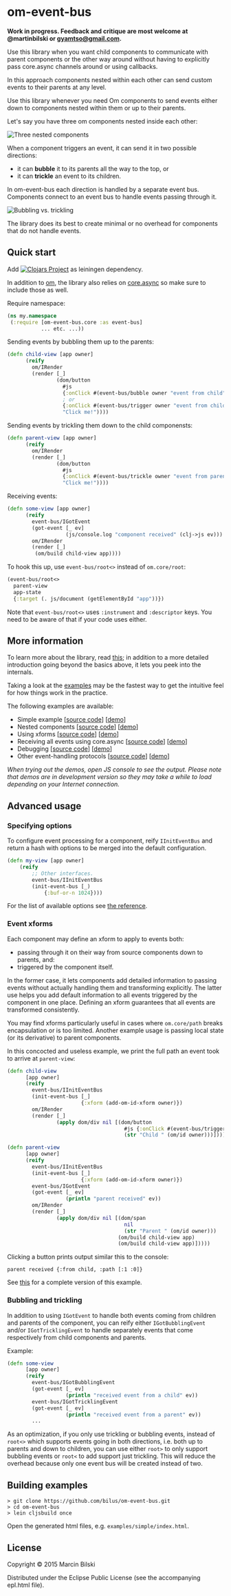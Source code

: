 # om-event-bus

**Work in progress. Feedback and critique are most welcome at @martinbilski or gyamtso@gmail.com.**



Use this library when you want child components to communicate with parent components or the other way around without
having to explicitly pass core.async channels around or using callbacks.

In this approach components nested within each other can send custom events to their parents at any level.

Use this library whenever you need Om components to send events either down to components nested within them or up to
their parents.

Let's say you have three om components nested inside each other:

![Three nested components](https://raw.githubusercontent.com/bilus/om-event-bus/master/docs/event_bus_1.png)

When a component triggers an event, it can send it in two possible directions:

 - it can **bubble** it to its parents all the way to the top, or
 - it can **trickle** an event to its children.

In om-event-bus each direction is handled by a separate event bus. Components connect to an event bus to handle events
passing through it.

![Bubbling vs. trickling](https://raw.githubusercontent.com/bilus/om-event-bus/master/docs/event_bus_1.png)

The library does its best to create minimal or no overhead for components that do not handle events.

## Quick start

Add [![Clojars Project](http://clojars.org/om-event-bus/latest-version.svg)](http://clojars.org/om-event-bus) as leiningen dependency.

In addition to [om](https://github.com/swannodette/om), the library also relies on
[core.async](https://github.com/clojure/core.async) so make sure to include those as well.

Require namespace:

```clojure
(ns my.namespace
 (:require [om-event-bus.core :as event-bus]
           ... etc. ...))
```

Sending events by bubbling them up to the parents:

```clojure
(defn child-view [app owner]
      (reify
        om/IRender
        (render [_]
                (dom/button
                  #js
                  {:onClick #(event-bus/bubble owner "event from child")}
                  ; or
                  {:onClick #(event-bus/trigger owner "event from child")}
                  "Click me!"))))
```

Sending events by trickling them down to the child componensts:

```clojure
(defn parent-view [app owner]
      (reify
        om/IRender
        (render [_]
                (dom/button
                  #js
                  {:onClick #(event-bus/trickle owner "event from parent")}
                  "Click me!"))))
```

Receiving events:

```clojure
(defn some-view [app owner]
      (reify
        event-bus/IGotEvent
        (got-event [_ ev]
                   (js/console.log "component received" (clj->js ev)))
        om/IRender
        (render [_]
         (om/build child-view app))))
```

To hook this up, use `event-bus/root<>` instead of `om.core/root`:

```clojure
(event-bus/root<>
  parent-view
  app-state
  {:target (. js/document (getElementById "app"))})
```

Note that `event-bus/root<>` uses `:instrument` and `:descriptor` keys. You need to be aware of that if your code uses either.

## More information

To learn more about the library, read [this](http://bilus.github.io/om-event-bus/); in addition to a more detailed
introduction going beyond the basics above, it lets you peek into the internals.

Taking a look at the [examples](https://github.com/bilus/om-event-bus/tree/master/examples) may be the fastest way to
get the intuitive feel for how things work in the practice.

The following examples are available:

*  Simple example [[source code](https://github.com/bilus/om-event-bus/blob/master/examples/simple/src/core.cljs)] [[demo](http://bilus.github.io/om-event-bus/examples/simple/index.html)]
*  Nested components [[source code](https://github.com/bilus/om-event-bus/blob/master/examples/nested/src/core.cljs)] [[demo](http://bilus.github.io/om-event-bus/examples/nested/index.html)]
*  Using xforms [[source code](https://github.com/bilus/om-event-bus/blob/master/examples/xform/src/core.cljs)] [[demo](http://bilus.github.io/om-event-bus/examples/xform/index.html)]
*  Receiving all events using core.async [[source code](https://github.com/bilus/om-event-bus/blob/master/examples/go_loop/src/core.cljs)] [[demo](http://bilus.github.io/om-event-bus/examples/go_loop/index.html)]
*  Debugging [[source code](https://github.com/bilus/om-event-bus/blob/master/examples/debug/src/core.cljs)] [[demo](http://bilus.github.io/om-event-bus/examples/debug/index.html)]
*  Other event-handling protocols [[source code](https://github.com/bilus/om-event-bus/blob/master/examples/protocols/src/core.cljs)] [[demo](http://bilus.github.io/om-event-bus/examples/protocols/index.html)]

*When trying out the demos, open JS console to see the output. Please note that demos are in development version so they may take a while to load depending on your Internet connection.*

## Advanced usage

### Specifying options

To configure event processing for a component, reify `IInitEventBus` and return a hash with options to be merged into
the default configuration.

```clojure
(defn my-view [app owner]
    (reify
        ;; Other interfaces.
        event-bus/IInitEventBus
        (init-event-bus [_)
            {:buf-or-n 1024})))
```

For the list of available options see [the reference](http://bilus.github.io/om-event-bus/).

### Event xforms

Each component may define an xform to apply to events both:

 - passing through it on their way from source components down to parents, and:
 - triggered by the component itself.

In the former case, it lets components add detailed information to passing events without actually handling them and
transforming explicitly. The latter use helps you add default information to all events triggered by the component in
one place. Defining an xform guarantees that all events are transformed consistently.

You may find xforms particularly useful in cases where `om.core/path` breaks encapsulation or is too limited. Another 
example usage is passing local state (or its derivative) to parent components.

In this concocted and useless example, we print the full path an event took to arrive at `parent-view`:

```clojure
(defn child-view
      [app owner]
      (reify
        event-bus/IInitEventBus
        (init-event-bus [_]
                        {:xform (add-om-id-xform owner)})
        om/IRender
        (render [_]
                (apply dom/div nil [(dom/button
                                      #js {:onClick #(event-bus/trigger owner {:from "child"})}
                                      (str "Child " (om/id owner)))]))))

(defn parent-view
      [app owner]
      (reify
        event-bus/IInitEventBus
        (init-event-bus [_]
                        {:xform (add-om-id-xform owner)})
        event-bus/IGotEvent
        (got-event [_ ev]
                   (println "parent received" ev))
        om/IRender
        (render [_]
                (apply dom/div nil [(dom/span
                                      nil
                                      (str "Parent " (om/id owner)))
                                    (om/build child-view app)
                                    (om/build child-view app)]))))
```

Clicking a button prints output similar this to the console:

```
parent received {:from child, :path [:1 :0]}
```

See [this](https://github.com/bilus/om-event-bus/tree/master/examples/xform) for a complete version of this example.


### Bubbling and trickling

In addition to using `IGotEvent` to handle both events coming from children and parents of the component, you can reify
either `IGotBubblingEvent` and/or `IGotTricklingEvent` to handle separately events that come respectively from child
components and parents.

Example:

```clojure
(defn some-view
      [app owner]
      (reify
        event-bus/IGotBubblingEvent
        (got-event [_ ev]
                   (println "received event from a child" ev))
        event-bus/IGotTricklingEvent
        (got-event [_ ev]
                   (println "received event from a parent" ev))
        ...
```

As an optimization, if you only use trickling or bubbling events, instead of `root<>` which supports events going in both directions,
i.e. both up to parents and down to children, you can use either `root>` to only support bubbling events or `root<` to
add support just trickling. This will reduce the overhead because only one event bus will be created instead of two.

## Building examples

```
> git clone https://github.com/bilus/om-event-bus.git
> cd om-event-bus
> lein cljsbuild once
```

Open the generated html files, e.g. `examples/simple/index.html`.


## License

Copyright © 2015 Marcin Bilski

Distributed under the Eclipse Public License (see the accompanying epl.html file).
